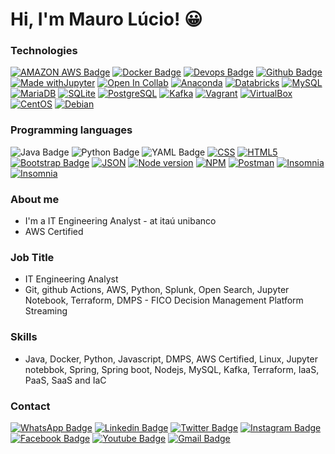 # Hi, I'm Mauro Lúcio! :grinning: 
### Technologies
[![AMAZON AWS Badge](https://img.shields.io/badge/Amazon_AWS-FF9900?style=flat-square&logo=amazonaws&logoColor=white&link=https://www.credly.com/badges/a591e410-23b1-4138-8ef6-82ad1a7f5f31/public_url)](https://www.credly.com/badges/a591e410-23b1-4138-8ef6-82ad1a7f5f31/public_url)
[![Docker Badge](https://img.shields.io/badge/Docker-6495ED?style=flat-square&logo=docker&logoColor=white&link=https://www.certificacaolinux.com.br/certificado/2532603305/50230905/)](https://www.certificacaolinux.com.br/certificado/2532603305/50230905/)
[![Devops Badge](https://img.shields.io/badge/Devops-A0522D?style=flat-square&logo=devops&logoColor=white&link=https://www.credential.net/8d8248bc-98af-4f0a-a04c-02c295da2eb2#gs.14j8ca)](https://www.credential.net/8d8248bc-98af-4f0a-a04c-02c295da2eb2#gs.14j8ca)
[![Github Badge](https://img.shields.io/badge/-Github-000?style=flat-square&logo=Github&logoColor=white&link=https://github.com/mauroslucios)](https://github.com/mauroslucios)
[![Made withJupyter](https://img.shields.io/badge/Made%20with-Jupyter-orange?c&logo=Jupyter)](https://jupyter.org/try)
[![Open In Collab](https://colab.research.google.com/assets/colab-badge.svg)](https://colab.research.google.com/)
[![Anaconda](https://img.shields.io/badge/conda-342B029.svg?&style=flat-square&logo=anaconda&logoColor=white)](https://www.anaconda.com/about-us)
[![Databricks](https://img.shields.io/badge/Databricks-FF3621?style=flat-square&logo=Databricks&logoColor=white)](https://community.cloud.databricks.com/login.html)
[![MySQL](https://img.shields.io/badge/MySQL-005C84?style=flat-square&logo=mysql&logoColor=white)](https://www.mysqltutorial.org/mysql-basics/)
[![MariaDB](https://img.shields.io/badge/MariaDB-003545?style=flat-square&logo=mariadb&logoColor=white)](https://mariadb.org/)
[![SQLite](https://img.shields.io/badge/Sqlite-003B57?style=flat-square&logo=sqlite&logoColor=white)](https://www.sqlite.org/)
[![PostgreSQL](https://img.shields.io/badge/PostgreSQL-316192?style=flat-square&logo=postgresql&logoColor=white)](https://www.postgresql.org/)
[![Kafka](https://img.shields.io/badge/Apache_Kafka-231F20?style=flat-square&logo=apache-kafka&logoColor=white)](https://kafka.apache.org/)
[![Vagrant](https://img.shields.io/badge/Vagrant-1868F2?style=flat-square&logo=Vagrant&logoColor=white)](https://www.vagrantup.com/)
[![VirtualBox](https://img.shields.io/badge/VirtualBox-21416b?style=flat-square&logo=VirtualBox&logoColor=white)](https://www.virtualbox.org/)
[![CentOS](https://img.shields.io/badge/Cent%20OS-262577?style=flat-square&logo=CentOS&logoColor=white)](https://www.centos.org/)
[![Debian](https://img.shields.io/badge/Debian-A81D33?style=flat-square&logo=debian&logoColor=white)](https://www.debian.org/index.pt.html)

### Programming languages
![Java Badge](https://img.shields.io/badge/java-%23ED8B00.svg?style=flat-square&logo=openjdk&logoColor=white)
![Python Badge](https://img.shields.io/badge/python-3670A0?style=flat-square&logo=python&logoColor=ffdd54)
![YAML Badge](https://img.shields.io/badge/yaml-%23ffffff.svg?style=flat-square&logo=yaml&logoColor=151515)
[![CSS](https://img.shields.io/badge/CSS3-1572B6?style=flat-square&logo=css3&logoColor=white)](https://developer.mozilla.org/pt-BR/docs/Web/CSS)
[![HTML5](https://img.shields.io/badge/HTML5-E34F26?style=flat-square&logo=html5&logoColor=white)](https://developer.mozilla.org/pt-BR/docs/Web/HTML)
[![Bootstrap Badge](https://img.shields.io/badge/-boostrap-0D1117?style=flat-square&logo=bootstrap&labelColor=0D1117)](https://getbootstrap.com/)
[![JSON](https://img.shields.io/badge/json-5E5C5C?style=flat-square&logo=json&logoColor=white)](https://www.json.org/json-en.html)
[![Node version](https://img.shields.io/badge/Node%20js-339933?style=flat-square&logo=nodedotjs&logoColor=white)](https://nodejs.org/en)
[![NPM](https://img.shields.io/badge/npm-CB3837?style=flat-square&logo=npm&logoColor=white)](https://docs.npmjs.com/downloading-and-installing-node-js-and-npm)
[![Postman](https://img.shields.io/badge/Postman-FF6C37?style=flat-square&logo=Postman&logoColor=white)](https://www.postman.com/)
[![Insomnia](https://img.shields.io/badge/Insomnia-5849be?style=flat-square&logo=Insomnia&logoColor=white)](https://insomnia.rest/download)
[![Insomnia](https://img.shields.io/badge/VSCode-0078D4?style=flat-square&logo=visual%20studio%20code&logoColor=white)](https://code.visualstudio.com/download)
<!--![JavaScript Badge](https://img.shields.io/badge/JavaScript-F7DF1E?style=flat-square&logo=javascript&logoColor=black)-->
### About me
- I'm a IT Engineering Analyst - at itaú unibanco
- AWS Certified 

### Job Title
- IT Engineering Analyst
- Git, github Actions, AWS, Python, Splunk, Open Search, Jupyter Notebook, Terraform, DMPS - FICO Decision Management Platform Streaming

### Skills
- Java, Docker, Python, Javascript, DMPS, AWS Certified, Linux, Jupyter notebbok, Spring, Spring boot, Nodejs, MySQL, Kafka, Terraform, IaaS, PaaS, SaaS and IaC
    
### Contact
[![WhatsApp Badge](https://img.shields.io/badge/WhatsApp-25D366?style=flat-square&logo=whatsapp&logoColor=white)](https://wa.me/5524988291621)
[![Linkedin Badge](https://img.shields.io/badge/-LinkedIn-blue?style=flat-square&labelColor=01579B&logo=Linkedin&logoColor=white&link=https://www.linkedin.com/in/mauro-lúcio-pereira/)](https://www.linkedin.com/in/mauro-lúcio-pereira/)
[![Twitter Badge](https://img.shields.io/badge/-Twitter-1ca0f1?style=flat-square&labelColor=01579B&logo=twitter&logoColor=white&link=https://twitter.com/mauroslucios)](https://twitter.com/mauroslucios)
[![Instagram Badge](https://img.shields.io/badge/Instagram-E4405F?style=flat-square&labelColor=CC0000&logo=instagram&logoColor=white)](https://www.instagram.com/luciospsilva/)
[![Facebook Badge](https://img.shields.io/badge/facebook-%231877F2.svg?&style=flat-square&labelColor=01579B&logo=facebook&logoColor=white)](https://www.facebook.com/mauroslucios)
[![Youtube Badge](https://img.shields.io/badge/YouTube-FF0000?style=flat-square&logo=youtube&logoColor=white)](https://www.youtube.com/channel/UCFUC1CjoLr7PTFVMRAbLkiw)
[![Gmail Badge](https://img.shields.io/badge/Gmail-333333?style=flat-square&logo=gmail&logoColor=red)](mailto:maurosluciosestudos@gmail.com)
